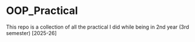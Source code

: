 # OOP_Practical
This repo is a collection of all the practical I did while being in 2nd year (3rd semester) [2025-26]
